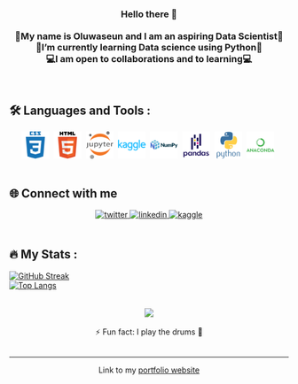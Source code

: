 ### <div align="center">Hello there 👋 <br><br> 👨My name is Oluwaseun and I am an aspiring Data Scientist👨<br>🐍I’m currently learning Data science using Python🐍<br> 💻I am open to collaborations and to learning💻 </div>  

  
<br/>  

## :hammer_and_wrench: Languages and Tools :  
<div align="center">
  <img src="https://github.com/devicons/devicon/blob/master/icons/css3/css3-plain-wordmark.svg"  title="CSS3" alt="CSS" width="50" height="50"/>&nbsp;
  <img src="https://github.com/devicons/devicon/blob/master/icons/html5/html5-original-wordmark.svg" title="HTML5" alt="HTML" width="50" height="50"/>&nbsp;
<!--   <img src="https://github.com/devicons/devicon/blob/master/icons/mysql/mysql-original-wordmark.svg" title="MySQL"  alt="MySQL" width="50" height="50"/>&nbsp; -->
  <img src="https://github.com/devicons/devicon/blob/master/icons/jupyter/jupyter-original-wordmark.svg" title="Jupyter" alt="Jupyter" width="50" height="50"/>&nbsp;
  <img src="https://github.com/devicons/devicon/blob/master/icons/kaggle/kaggle-original-wordmark.svg" title="Kaggle" alt="Kaggle" width="50" height="50"/>&nbsp;
  <img src="https://github.com/devicons/devicon/blob/master/icons/numpy/numpy-original-wordmark.svg" title="Numpy" alt="Numpy" width="50" height="50"/>&nbsp;
  <img src="https://github.com/devicons/devicon/blob/master/icons/pandas/pandas-original-wordmark.svg" title="Pandas" alt="Pandas" width="50" height="50"/>&nbsp;
<!--   <img src="https://github.com/devicons/devicon/blob/master/icons/postgresql/postgresql-original-wordmark.svg" title="Postgresql" alt="Postgresql" width="50" height="50"/>&nbsp; -->
  <img src=https://github.com/devicons/devicon/blob/master/icons/python/python-original-wordmark.svg title="Python" alt="Python" width="50" height="50"/>&nbsp;
  <img src=https://github.com/devicons/devicon/blob/master/icons/anaconda/anaconda-original-wordmark.svg title="Anaconda" alt="Anaconda" width="50" height="50"/>&nbsp;
</div>

<br/>  

## 🌐 Connect with me  
<div id="badges" align="center">
  <a href="https://twitter.com/iamzadon" target="_blank">
    <img src=https://img.shields.io/badge/twitter-%2300acee.svg?&style=for-the-badge&logo=twitter&logoColor=white alt=twitter style="margin-bottom: 5px;" />
  </a>
  <a href="https://linkedin.com/in/oluwaseun-ogundeko-54551b234" target="_blank">
    <img src=https://img.shields.io/badge/linkedin-%231E77B5.svg?&style=for-the-badge&logo=linkedin&logoColor=white alt=linkedin style="margin-bottom: 5px;" />
  </a>
  <a href="https://www.kaggle.com/oluwaseunogundeko" target="_blank">
    <img src=https://img.shields.io/badge/kaggle-%2344BAE8.svg?&style=for-the-badge&logo=kaggle&logoColor=white alt=kaggle style="margin-bottom: 5px;" />
  </a>  
</div>  

<br/>  

## :fire: My Stats :
[![GitHub Streak](http://github-readme-streak-stats.herokuapp.com?user=iamunik&theme=dark&background=000000)](https://git.io/streak-stats)<br/>
[![Top Langs](https://github-readme-stats.vercel.app/api/top-langs/?username=iamunik&layout=compact&theme=vision-friendly-dark)](https://github.com/anuraghazra/github-readme-stats)<br/>
<!-- ![GitHub stats](https://my-repo-8ukj.vercel.app/api?username=iamunik&show_icons=true&theme=great-gatsby) -->
<br/>  
<div align="center">
<img src="https://komarev.com/ghpvc/?username=iamunik&&style=flat-square" align="center" />
</div>  

<br/>

<div align="center">
⚡ Fun fact: I play the drums 🥁  
</div>
<br/>

----
<div align="center">Link to my <a href="https://oluwaseun-ogundeko.netlify.app/" target="_blank">portfolio website</a></div>

